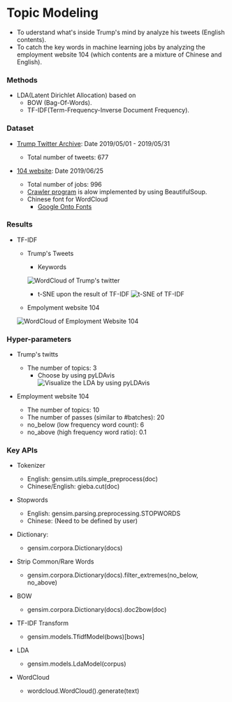 [trump_twitter_archive]: http://www.trumptwitterarchive.com/archive "Trump Twitter Archive"
[wordcloud_twitter]: https://github.com/Brandon-HY-Lin/topic_modeling/blob/master/lda_english/figures/word_cloud_twitter.png "WordCloud image"
[tsne_tfidf_twitter]: https://github.com/Brandon-HY-Lin/topic_modeling/blob/master/lda_english/figures/tsne_tfidf.png "t-SNE of TF-IDF"
[wordcloud_104]: https://github.com/Brandon-HY-Lin/topic_modeling/blob/master/lda_chinese/figures/word_cloud_104.png "WordCloud image of website 104"
[pyldavis_twitter]: https://github.com/Brandon-HY-Lin/topic_modeling/blob/master/lda_english/figures/pyLDAvis_bow_trump_tweets.png "Pyldavis of Trump's tweets"

# Topic Modeling
- To uderstand what's inside Trump's mind by analyze his tweets (English contents).
- To catch the key words in machine learning jobs by analyzing the employment website 104 (which contents are a mixture of Chinese and English).

### Methods
- LDA(Latent Dirichlet Allocation) based on 
  - BOW (Bag-Of-Words).
  - TF-IDF(Term-Frequency-Inverse Document Frequency).

### Dataset
- [Trump Twitter Archive][trump_twitter_archive]: Date 2019/05/01 - 2019/05/31
  - Total number of tweets: 677
  
- [104 website](https://www.104.com.tw/jobs/search/?ro=0&kwop=7&keyword=machine%20learning&order=1&asc=0&page=1&mode=s&jobsource=2018indexpoc): Date 2019/06/25
  - Total number of jobs: 996
  - [Crawler program](https://github.com/Brandon-HY-Lin/topic_modeling/tree/master/crawler/employment_website_104) is alow implemented by using BeautifulSoup.
  - Chinese font for WordCloud
    - [Google Onto Fonts](https://www.google.com/get/noto/)

### Results
- TF-IDF
  - Trump's Tweets
    - Keywords
    
    ![WordCloud of Trump's twitter][wordcloud_twitter]
    
    - t-SNE upon the result of TF-IDF
      ![t-SNE of TF-IDF][tsne_tfidf_twitter]

  - Empolyment website 104
  
  ![WordCloud of Employment Website 104][wordcloud_104]

### Hyper-parameters
  - Trump's twitts
    - The number of topics: 3
      - Choose by using pyLDAvis
        ![Visualize the LDA by using pyLDAvis][pyldavis_twitter]
      
  - Employment website 104
    - The number of topics: 10
    - The number of passes (similar to #batches): 20
    - no_below (low frequency word count): 6
    - no_above (high frequency word ratio): 0.1
    

### Key APIs
- Tokenizer
  - English: gensim.utils.simple_preprocess(doc)
  - Chinese/English: gieba.cut(doc)
  
- Stopwords
  - English: gensim.parsing.preprocessing.STOPWORDS
  - Chinese: (Need to be defined by user)
  
- Dictionary:
  - gensim.corpora.Dictionary(docs)
  
- Strip Common/Rare Words
  - gensim.corpora.Dictionary(docs).filter_extremes(no_below, no_above)
  
- BOW
  - gensim.corpora.Dictionary(docs).doc2bow(doc)
  
- TF-IDF Transform
  - gensim.models.TfidfModel(bows)[bows]
  
- LDA
  - gensim.models.LdaModel(corpus)
  
- WordCloud
  - wordcloud.WordCloud().generate(text)
